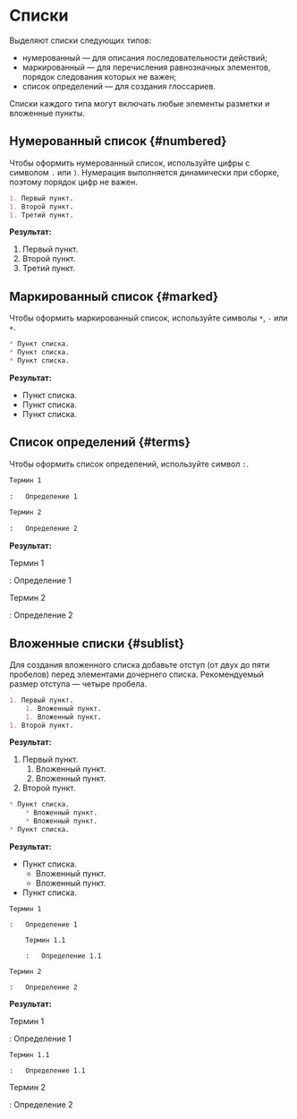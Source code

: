 # Списки

Выделяют списки следующих типов:
* нумерованный — для описания последовательности действий;
* маркированный — для перечисления равнозначных элементов, порядок следования которых не важен;
* список определений — для создания глоссариев.

Списки каждого типа могут включать любые элементы разметки и вложенные пункты.

## Нумерованный список {#numbered}

Чтобы оформить нумерованный список, используйте цифры с символом `.`  или `)`. Нумерация выполняется динамически при сборке, поэтому порядок цифр не важен.

```markdown
1. Первый пункт.
1. Второй пункт.
1. Третий пункт.
```

**Результат:**

1. Первый пункт.
1. Второй пункт.
1. Третий пункт.


## Маркированный список {#marked}

Чтобы оформить маркированный список, используйте символы `*`, `-` или `+`.


```markdown
* Пункт списка.
* Пункт списка.
* Пункт списка.
```

**Результат:**

* Пункт списка.
* Пункт списка.
* Пункт списка.

## Список определений {#terms}

Чтобы оформить список определений, используйте символ `:`.

```markdown
Термин 1

:   Определение 1

Термин 2

:   Определение 2
```

**Результат:**

Термин 1

:   Определение 1

Термин 2

:   Определение 2

## Вложенные списки {#sublist}

Для создания вложенного списка добавьте отступ (от двух до пяти пробелов) перед элементами дочернего списка. Рекомендуемый размер отступа — четыре пробела.

```markdown
1. Первый пункт.
    1. Вложенный пункт.
    1. Вложенный пункт.
1. Второй пункт.
```

**Результат:**

1. Первый пункт.
    1. Вложенный пункт.
    1. Вложенный пункт.
1. Второй пункт.

```markdown
* Пункт списка.
    * Вложенный пункт.
    * Вложенный пункт.
* Пункт списка.
```

**Результат:**

* Пункт списка.
    * Вложенный пункт.
    * Вложенный пункт.
* Пункт списка.

```
Термин 1

:   Определение 1
    
    Термин 1.1

    :   Определение 1.1

Термин 2

:   Определение 2
```

**Результат:**

Термин 1

:   Определение 1
    
    Термин 1.1

    :   Определение 1.1

Термин 2

:   Определение 2
